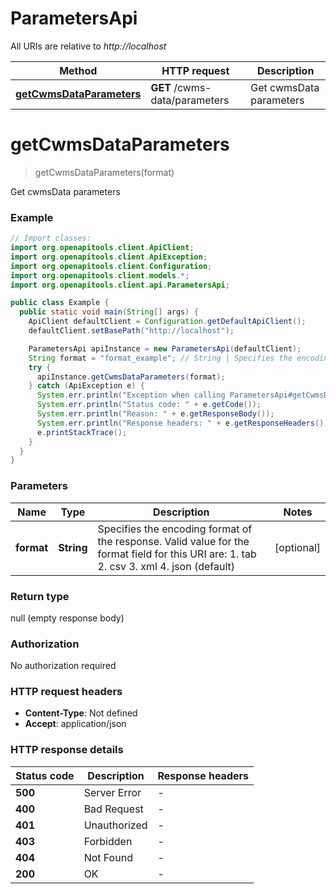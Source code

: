 # ParametersApi

All URIs are relative to *http://localhost*

| Method | HTTP request | Description |
|------------- | ------------- | -------------|
| [**getCwmsDataParameters**](ParametersApi.md#getCwmsDataParameters) | **GET** /cwms-data/parameters | Get cwmsData parameters |


<a name="getCwmsDataParameters"></a>
# **getCwmsDataParameters**
> getCwmsDataParameters(format)

Get cwmsData parameters

### Example
```java
// Import classes:
import org.openapitools.client.ApiClient;
import org.openapitools.client.ApiException;
import org.openapitools.client.Configuration;
import org.openapitools.client.models.*;
import org.openapitools.client.api.ParametersApi;

public class Example {
  public static void main(String[] args) {
    ApiClient defaultClient = Configuration.getDefaultApiClient();
    defaultClient.setBasePath("http://localhost");

    ParametersApi apiInstance = new ParametersApi(defaultClient);
    String format = "format_example"; // String | Specifies the encoding format of the response. Valid value for the format field for this URI are:  1. tab  2. csv   3. xml  4. json (default)
    try {
      apiInstance.getCwmsDataParameters(format);
    } catch (ApiException e) {
      System.err.println("Exception when calling ParametersApi#getCwmsDataParameters");
      System.err.println("Status code: " + e.getCode());
      System.err.println("Reason: " + e.getResponseBody());
      System.err.println("Response headers: " + e.getResponseHeaders());
      e.printStackTrace();
    }
  }
}
```

### Parameters

| Name | Type | Description  | Notes |
|------------- | ------------- | ------------- | -------------|
| **format** | **String**| Specifies the encoding format of the response. Valid value for the format field for this URI are:  1. tab  2. csv   3. xml  4. json (default) | [optional] |

### Return type

null (empty response body)

### Authorization

No authorization required

### HTTP request headers

 - **Content-Type**: Not defined
 - **Accept**: application/json

### HTTP response details
| Status code | Description | Response headers |
|-------------|-------------|------------------|
| **500** | Server Error |  -  |
| **400** | Bad Request |  -  |
| **401** | Unauthorized |  -  |
| **403** | Forbidden |  -  |
| **404** | Not Found |  -  |
| **200** | OK |  -  |

